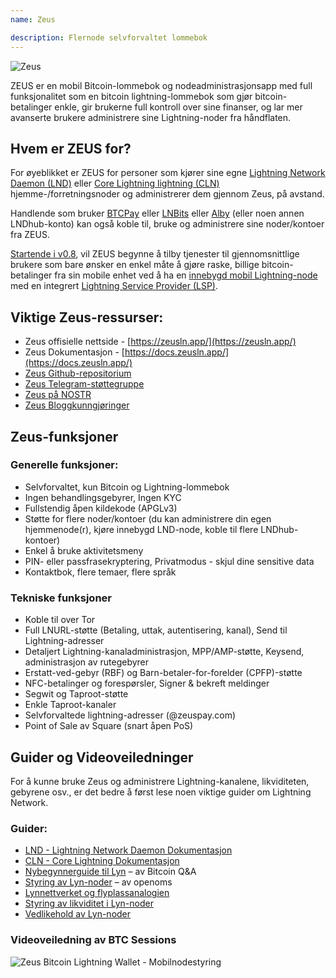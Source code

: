 ```yaml
---
name: Zeus

description: Flernode selvforvaltet lommebok
---
```


![Zeus](assets/zeus_intro.webp)

ZEUS er en mobil Bitcoin-lommebok og nodeadministrasjonsapp med full funksjonalitet som en bitcoin lightning-lommebok som gjør bitcoin-betalinger enkle, gir brukerne full kontroll over sine finanser, og lar mer avanserte brukere administrere sine Lightning-noder fra håndflaten.

## Hvem er ZEUS for?
For øyeblikket er ZEUS for personer som kjører sine egne [Lightning Network Daemon (LND)](https://lightning.engineering/) eller [Core Lightning lightning (CLN)](https://blockstream.com/lightning/) hjemme-/forretningsnoder og administrerer dem gjennom Zeus, på avstand.

Handlende som bruker [BTCPay](https://btcpayserver.org/) eller [LNBits](https://lnbits.com/) eller [Alby](https://getalby.com/) (eller noen annen LNDhub-konto) kan også koble til, bruke og administrere sine noder/kontoer fra ZEUS.

[Startende i v0.8](https://blog.zeusln.com/zeus-v0-8-0-open-beta/), vil ZEUS begynne å tilby tjenester til gjennomsnittlige brukere som bare ønsker en enkel måte å gjøre raske, billige bitcoin-betalinger fra sin mobile enhet ved å ha en [innebygd mobil Lightning-node](https://docs.zeusln.app/category/embedded-node) med en integrert [Lightning Service Provider (LSP)](https://docs.zeusln.app/lsp/intro).

## Viktige Zeus-ressurser:
- Zeus offisielle nettside - [https://zeusln.app/](https://zeusln.app/)
- Zeus Dokumentasjon - [https://docs.zeusln.app/](https://docs.zeusln.app/)
- [Zeus Github-repositorium](https://github.com/ZeusLN/zeus)
- [Zeus Telegram-støttegruppe](https://t.me/ZeusLN)
- [Zeus på NOSTR](https://iris.to/zeus@zeusln.app)
- [Zeus Bloggkunngjøringer](https://blog.zeusln.com)

## Zeus-funksjoner
### Generelle funksjoner:
- Selvforvaltet, kun Bitcoin og Lightning-lommebok
- Ingen behandlingsgebyrer, Ingen KYC
- Fullstendig åpen kildekode (APGLv3)
- Støtte for flere noder/kontoer (du kan administrere din egen hjemmenode(r), kjøre innebygd LND-node, koble til flere LNDhub-kontoer)
- Enkel å bruke aktivitetsmeny
- PIN- eller passfrasekryptering, Privatmodus - skjul dine sensitive data
- Kontaktbok, flere temaer, flere språk

### Tekniske funksjoner
- Koble til over Tor
- Full LNURL-støtte (Betaling, uttak, autentisering, kanal), Send til Lightning-adresser
- Detaljert Lightning-kanaladministrasjon, MPP/AMP-støtte, Keysend, administrasjon av rutegebyrer
- Erstatt-ved-gebyr (RBF) og Barn-betaler-for-forelder (CPFP)-støtte
- NFC-betalinger og forespørsler, Signer & bekreft meldinger
- Segwit og Taproot-støtte
- Enkle Taproot-kanaler
- Selvforvaltede lightning-adresser (@zeuspay.com)
- Point of Sale av Square (snart åpen PoS)

## Guider og Videoveiledninger
For å kunne bruke Zeus og administrere Lightning-kanalene, likviditeten, gebyrene osv., er det bedre å først lese noen viktige guider om Lightning Network.

### Guider:
- [LND - Lightning Network Daemon Dokumentasjon](https://docs.lightning.engineering/)
- [CLN - Core Lightning Dokumentasjon](https://lightning.readthedocs.io/index.html)
- [Nybegynnerguide til Lyn](https://bitcoiner.guide/lightning/) – av Bitcoin Q&A
- [Styring av Lyn-noder](https://www.lightningnode.info/) – av openoms
- [Lynnettverket og flyplassanalogien](https://darthcoin.substack.com/p/the-lightning-network-and-the-airport)
- [Styring av likviditet i Lyn-noder](https://darthcoin.substack.com/p/managing-lightning-node-liquidity)
- [Vedlikehold av Lyn-noder](https://darthcoin.substack.com/p/lightning-node-maintenance)

### Videoveiledning av BTC Sessions

![Zeus Bitcoin Lightning Wallet - Mobilnodestyring](https://youtu.be/hmmehTnV3ys)
